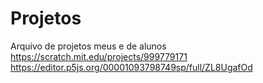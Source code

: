 # Projetos
Arquivo de projetos meus e de alunos
https://scratch.mit.edu/projects/999779171
https://editor.p5js.org/00001093798749sp/full/ZL8UgafOd
